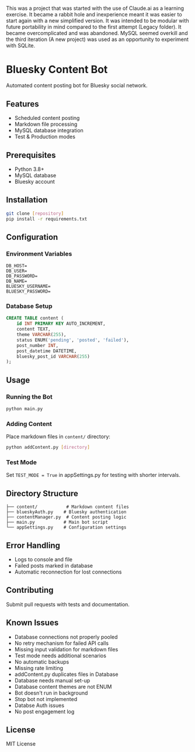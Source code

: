#####

This was a project that was started with the use of Claude.ai as a learning exercise. It became a rabbit hole and inexperience meant it was easier to start again with a new simplified version. It was intended to be modular with future portability in mind compared to the first attempt (Legacy folder). It became overcomplicated and was abandoned.
MySQL seemed overkill and the third iteration (A new project) was used as an opportunity to experiment with SQLite.

#####

# Bluesky Content Bot

Automated content posting bot for Bluesky social network.

## Features
- Scheduled content posting
- Markdown file processing
- MySQL database integration 
- Test & Production modes

## Prerequisites
- Python 3.8+
- MySQL database
- Bluesky account

## Installation
```bash
git clone [repository]
pip install -r requirements.txt
```

## Configuration

### Environment Variables
```
DB_HOST=
DB_USER=
DB_PASSWORD=
DB_NAME=
BLUESKY_USERNAME=
BLUESKY_PASSWORD=
```

### Database Setup
```sql
CREATE TABLE content (
    id INT PRIMARY KEY AUTO_INCREMENT,
    content TEXT,
    theme VARCHAR(255),
    status ENUM('pending', 'posted', 'failed'),
    post_number INT,
    post_datetime DATETIME,
    bluesky_post_id VARCHAR(255)
);
```

## Usage

### Running the Bot
```bash
python main.py
```

### Adding Content
Place markdown files in `content/` directory:
```bash
python addContent.py [directory]
```

### Test Mode
Set `TEST_MODE = True` in appSettings.py for testing with shorter intervals.

## Directory Structure
```
├── content/           # Markdown content files
├── blueskyAuth.py    # Bluesky authentication
├── contentManager.py  # Content posting logic
├── main.py           # Main bot script
└── appSettings.py    # Configuration settings
```

## Error Handling
- Logs to console and file
- Failed posts marked in database
- Automatic reconnection for lost connections

## Contributing
Submit pull requests with tests and documentation.

## Known Issues

- Database connections not properly pooled
- No retry mechanism for failed API calls  
- Missing input validation for markdown files
- Test mode needs additional scenarios
- No automatic backups
- Missing rate limiting
- addContent.py duplicates files in Database
- Database needs manual set-up
- Database content themes are not ENUM
- Bot doesn't run in background
- Stop bot not implemented
- Databse Auth issues
- No post engagement log

## License
MIT License

